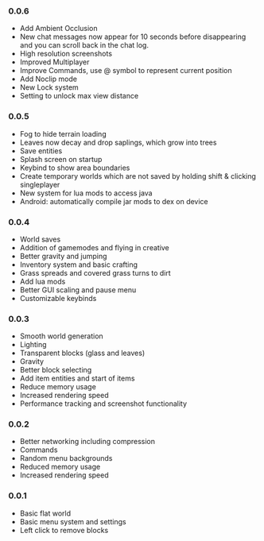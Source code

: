 ### 0.0.6
- Add Ambient Occlusion
- New chat messages now appear for 10 seconds before disappearing and you can scroll back in the chat log.
- High resolution screenshots
- Improved Multiplayer
- Improve Commands, use @ symbol to represent current position
- Add Noclip mode
- New Lock system
- Setting to unlock max view distance 

### 0.0.5
- Fog to hide terrain loading
- Leaves now decay and drop saplings, which grow into trees
- Save entities
- Splash screen on startup
- Keybind to show area boundaries
- Create temporary worlds which are not saved by holding shift & clicking singleplayer
- New system for lua mods to access java
- Android: automatically compile jar mods to dex on device

### 0.0.4
- World saves
- Addition of gamemodes and flying in creative
- Better gravity and jumping
- Inventory system and basic crafting
- Grass spreads and covered grass turns to dirt
- Add lua mods
- Better GUI scaling and pause menu
- Customizable keybinds

### 0.0.3
- Smooth world generation
- Lighting
- Transparent blocks (glass and leaves)
- Gravity
- Better block selecting
- Add item entities and start of items
- Reduce memory usage
- Increased rendering speed
- Performance tracking and screenshot functionality

### 0.0.2
- Better networking including compression
- Commands
- Random menu backgrounds
- Reduced memory usage
- Increased rendering speed

### 0.0.1
- Basic flat world
- Basic menu system and settings
- Left click to remove blocks
